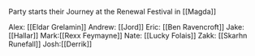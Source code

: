 


Party starts their Journey at the Renewal Festival in [[Magda]]

Alex: [[Eldar Grelamin]]
Andrew: [[Jord]]
Eric: [[Ben Ravencroft]]
Jake: [[Hallar]]
Mark:[[Rexx Feymayne]]
Nate: [[Lucky Folais]]
Zakk: [[Skarhn Runefall]]
Josh:[[Derrik]]

